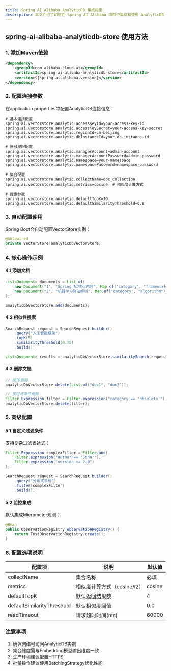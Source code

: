```yaml
---
title: Spring AI Alibaba AnalyticDB 集成指南
description: 本文介绍了如何在 Spring AI Alibaba 项目中集成和使用 AnalyticDB 向量数据库
---
```


## spring-ai-alibaba-analyticdb-store 使用方法

### 1. 添加Maven依赖
```xml
<dependency>
    <groupId>com.alibaba.cloud.ai</groupId>
    <artifactId>spring-ai-alibaba-analyticdb-store</artifactId>
    <version>${spring.ai.alibaba.version}</version>
</dependency>
```

### 2. 配置连接参数
在application.properties中配置AnalyticDB连接信息：
```properties
# 基本连接配置
spring.ai.vectorstore.analytic.accessKeyId=your-access-key-id
spring.ai.vectorstore.analytic.accessKeySecret=your-access-key-secret
spring.ai.vectorstore.analytic.regionId=cn-beijing
spring.ai.vectorstore.analytic.dbInstanceId=your-db-instance-id

# 账号权限配置
spring.ai.vectorstore.analytic.managerAccount=admin-account
spring.ai.vectorstore.analytic.managerAccountPassword=admin-password
spring.ai.vectorstore.analytic.namespace=your-namespace
spring.ai.vectorstore.analytic.namespacePassword=namespace-password

# 集合配置
spring.ai.vectorstore.analytic.collectName=doc_collection
spring.ai.vectorstore.analytic.metrics=cosine  # 相似度计算方式

# 搜索参数
spring.ai.vectorstore.analytic.defaultTopK=10
spring.ai.vectorstore.analytic.defaultSimilarityThreshold=0.8
```

### 3. 自动配置使用
Spring Boot会自动配置VectorStore实例：
```java
@Autowired
private VectorStore analyticDbVectorStore;
```

### 4. 核心操作示例
#### 4.1 添加文档
```java
List<Document> documents = List.of(
    new Document("1", "Spring AI核心内容", Map.of("category", "framework")),
    new Document("2", "机器学习算法解析", Map.of("category", "algorithm"))
);

analyticDbVectorStore.add(documents);
```

#### 4.2 相似性搜索
```java
SearchRequest request = SearchRequest.builder()
    .query("人工智能框架")
    .topK(5)
    .similarityThreshold(0.75)
    .build();

List<Document> results = analyticDbVectorStore.similaritySearch(request);
```

#### 4.3 删除文档
```java
// 按ID删除
analyticDbVectorStore.delete(List.of("doc1", "doc2"));

// 按过滤条件删除
Filter.Expression filter = Filter.expression("category == 'obsolete'");
analyticDbVectorStore.delete(filter);
```

### 5. 高级配置
#### 5.1 自定义过滤条件
支持复杂过滤表达式：
```java
Filter.Expression complexFilter = Filter.and(
    Filter.expression("author == 'John'"), 
    Filter.expression("version >= 2.0")
);

SearchRequest request = SearchRequest.builder()
    .query("分布式系统")
    .filter(complexFilter)
    .build();
```

#### 5.2 监控集成
默认集成Micrometer观测：
```java
@Bean
public ObservationRegistry observationRegistry() {
    return TestObservationRegistry.create();
}
```

### 6. 配置选项说明
| 配置项 | 说明 | 默认值 |
|--------|------|--------|
| collectName | 集合名称 | 必填 |
| metrics | 相似度计算方式（cosine/l2） | cosine |
| defaultTopK | 默认返回结果数 | 4 |
| defaultSimilarityThreshold | 默认相似度阈值 | 0.0 |
| readTimeout | 请求超时时间(ms) | 60000 |

### 注意事项
1. 确保网络可访问AnalyticDB实例
2. 集合维度需与Embedding模型输出维度一致
3. 生产环境建议配置HTTPS
4. 批量操作建议使用BatchingStrategy优化性能